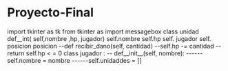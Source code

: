 # Proyecto-Final 
import tkinter as tk
from tkinter as import messagebox
class unidad
     def__int( self,nombre ,hp, jugador)
     self.nombre
     self.hp
     self. jugador
     self. posicion 
     posicion 
--def recibir_dano(self, cantidad)
--self.hp -= cantidad 
--return self.hp < = 0
class jugador :
-- def__init__(self, nombre):
------self.nombre = nombre
------self.unidaddes = []


